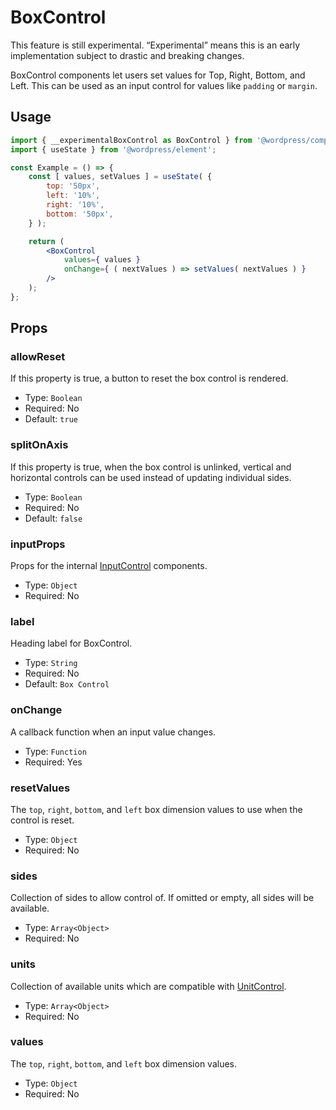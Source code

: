# BoxControl

<div class="callout callout-alert">
This feature is still experimental. “Experimental” means this is an early implementation subject to drastic and breaking changes.
</div>

BoxControl components let users set values for Top, Right, Bottom, and Left. This can be used as an input control for values like `padding` or `margin`.

## Usage

```jsx
import { __experimentalBoxControl as BoxControl } from '@wordpress/components';
import { useState } from '@wordpress/element';

const Example = () => {
	const [ values, setValues ] = useState( {
		top: '50px',
		left: '10%',
		right: '10%',
		bottom: '50px',
	} );

	return (
		<BoxControl
			values={ values }
			onChange={ ( nextValues ) => setValues( nextValues ) }
		/>
	);
};
```

## Props
### allowReset

If this property is true, a button to reset the box control is rendered.

- Type: `Boolean`
- Required: No
- Default: `true`

### splitOnAxis

If this property is true, when the box control is unlinked, vertical and horizontal controls can be used instead of updating individual sides.

- Type: `Boolean`
- Required: No
- Default: `false`

### inputProps

Props for the internal [InputControl](../input-control) components.

-   Type: `Object`
-   Required: No

### label

Heading label for BoxControl.

-   Type: `String`
-   Required: No
-   Default: `Box Control`

### onChange

A callback function when an input value changes.

-   Type: `Function`
-   Required: Yes

### resetValues

The `top`, `right`, `bottom`, and `left` box dimension values to use when the control is reset.

-   Type: `Object`
-   Required: No

### sides

Collection of sides to allow control of. If omitted or empty, all sides will be available.

-   Type: `Array<Object>`
-   Required: No

### units

Collection of available units which are compatible with [UnitControl](../unit-control).

-   Type: `Array<Object>`
-   Required: No

### values

The `top`, `right`, `bottom`, and `left` box dimension values.

-   Type: `Object`
-   Required: No
